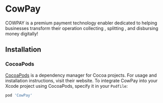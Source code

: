 # CowPay
COWPAY is a premium payment technology enabler dedicated to helping businesses transform their operation collecting , splitting , and disbursing money digitally!

## Installation

### CocoaPods

[CocoaPods](https://cocoapods.org) is a dependency manager for Cocoa projects. For usage and installation instructions, visit their website. To integrate CowPay into your Xcode project using CocoaPods, specify it in your `Podfile`:

```ruby
pod 'CowPay'
```
